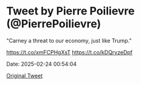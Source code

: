 # Tweet by Pierre Poilievre (@PierrePoilievre)

"Carney a threat to our economy, just like Trump."

https://t.co/xmFCPHgXsT https://t.co/kDQrvzeDpf

Date: 2025-02-24 00:54:04

[Original Tweet](https://x.com/PierrePoilievre/status/1893826694714187895)
